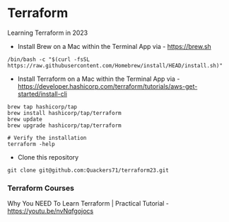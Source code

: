 # Terraform
Learning Terraform in 2023

- Install Brew on a Mac within the Terminal App via - https://brew.sh 
```
/bin/bash -c "$(curl -fsSL https://raw.githubusercontent.com/Homebrew/install/HEAD/install.sh)"
```
- Install Terraform on a Mac within the Terminal App via - https://developer.hashicorp.com/terraform/tutorials/aws-get-started/install-cli
```
brew tap hashicorp/tap
brew install hashicorp/tap/terraform
brew update
brew upgrade hashicorp/tap/terraform

# Verify the installation 
terraform -help
```
- Clone this repository
```
git clone git@github.com:Quackers71/terraform23.git
```

### Terraform Courses

Why You NEED To Learn Terraform | Practical Tutorial - https://youtu.be/nvNqfgojocs

